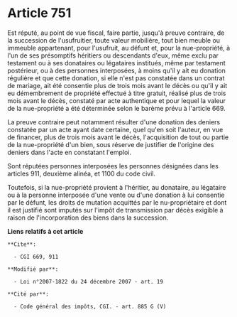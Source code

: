 # Article 751

Est réputé, au point de vue fiscal, faire partie, jusqu'à preuve contraire, de la succession de l'usufruitier, toute valeur
mobilière, tout bien meuble ou immeuble appartenant, pour l'usufruit, au défunt et, pour la nue-propriété, à l'un de ses
présomptifs héritiers ou descendants d'eux, même exclu par testament ou à ses donataires ou légataires institués, même par
testament postérieur, ou à des personnes interposées, à moins qu'il y ait eu donation régulière et que cette donation, si
elle n'est pas constatée dans un contrat de mariage, ait été consentie plus de trois mois avant le décès ou qu'il y ait eu
démembrement de propriété effectué à titre gratuit, réalisé plus de trois mois avant le décès, constaté par acte authentique
et pour lequel la valeur de la nue-propriété a été déterminée selon le barème prévu à l'article 669.

La preuve contraire peut notamment résulter d'une donation des deniers constatée par un acte ayant date certaine, quel qu'en
soit l'auteur, en vue de financer, plus de trois mois avant le décès, l'acquisition de tout ou partie de la nue-propriété
d'un bien, sous réserve de justifier de l'origine des deniers dans l'acte en constatant l'emploi.

Sont réputées personnes interposées les personnes désignées dans les articles 911, deuxième alinéa, et 1100 du code civil.

Toutefois, si la nue-propriété provient à l'héritier, au donataire, au légataire ou à la personne interposée d'une vente ou
d'une donation à lui consentie par le défunt, les droits de mutation acquittés par le nu-propriétaire et dont il est justifié
sont imputés sur l'impôt de transmission par décès exigible à raison de l'incorporation des biens dans la succession.

**Liens relatifs à cet article**

	**Cite**:

	  - CGI 669, 911

	**Modifié par**:

	  - Loi n°2007-1822 du 24 décembre 2007 - art. 19

	**Cité par**:

	  - Code général des impôts, CGI. - art. 885 G (V)
